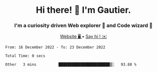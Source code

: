 <h1 align="center">Hi there! 👋 I'm Gautier.</h1>
<h3 align="center">I'm a curiosity driven Web explorer 🚀 and Code wizard 🧙</h3>

<p align="center">
  <a href="http://xisabla.pro">Website 🖥️ </a> •
  <a href="mailto:xisabla.dev@gmail.com">Say hi ! ✉️</a>
</p>

<!--START_SECTION:waka-->

```text
From: 16 December 2022 - To: 23 December 2022

Total Time: 0 secs

Other   3 mins          ███████████████████████▒░   93.88 %
```

<!--END_SECTION:waka-->
